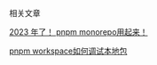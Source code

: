 相关文章

[2023 年了！ pnpm monorepo用起来！](https://juejin.cn/post/7184392660939964474)

[pnpm workspace如何调试本地包](https://juejin.cn/post/7197706813440180281)